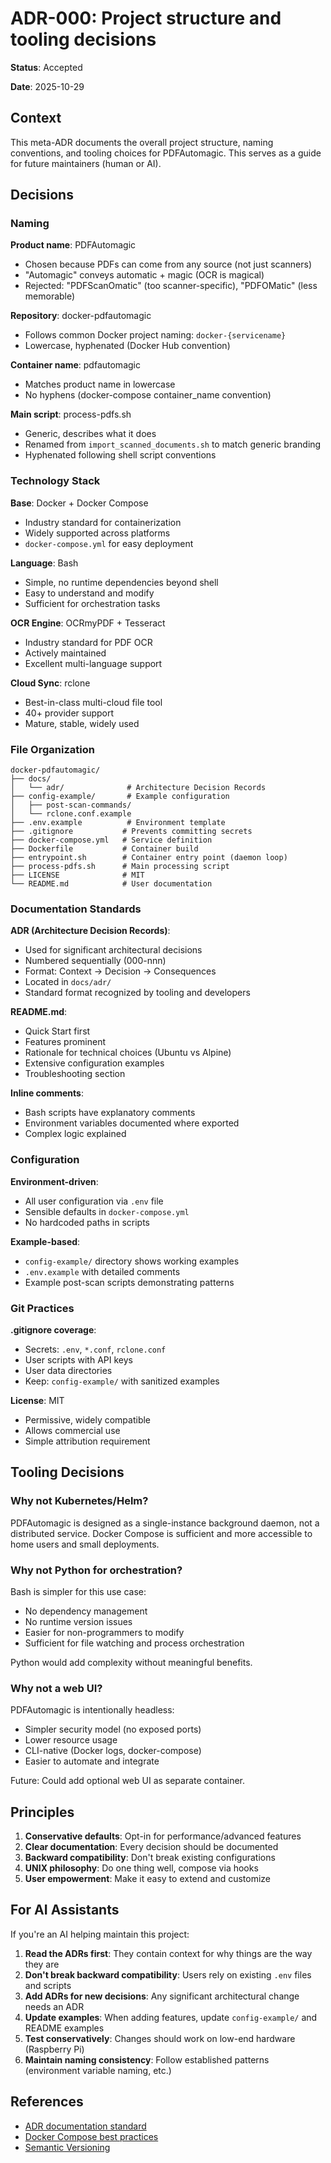 # ADR-000: Project structure and tooling decisions

**Status**: Accepted

**Date**: 2025-10-29

## Context

This meta-ADR documents the overall project structure, naming conventions, and tooling choices for PDFAutomagic. This serves as a guide for future maintainers (human or AI).

## Decisions

### Naming

**Product name**: PDFAutomagic
- Chosen because PDFs can come from any source (not just scanners)
- "Automagic" conveys automatic + magic (OCR is magical)
- Rejected: "PDFScanOmatic" (too scanner-specific), "PDFOMatic" (less memorable)

**Repository**: docker-pdfautomagic
- Follows common Docker project naming: `docker-{servicename}`
- Lowercase, hyphenated (Docker Hub convention)

**Container name**: pdfautomagic
- Matches product name in lowercase
- No hyphens (docker-compose container_name convention)

**Main script**: process-pdfs.sh
- Generic, describes what it does
- Renamed from `import_scanned_documents.sh` to match generic branding
- Hyphenated following shell script conventions

### Technology Stack

**Base**: Docker + Docker Compose
- Industry standard for containerization
- Widely supported across platforms
- `docker-compose.yml` for easy deployment

**Language**: Bash
- Simple, no runtime dependencies beyond shell
- Easy to understand and modify
- Sufficient for orchestration tasks

**OCR Engine**: OCRmyPDF + Tesseract
- Industry standard for PDF OCR
- Actively maintained
- Excellent multi-language support

**Cloud Sync**: rclone
- Best-in-class multi-cloud file tool
- 40+ provider support
- Mature, stable, widely used

### File Organization

```
docker-pdfautomagic/
├── docs/
│   └── adr/              # Architecture Decision Records
├── config-example/       # Example configuration
│   ├── post-scan-commands/
│   └── rclone.conf.example
├── .env.example          # Environment template
├── .gitignore           # Prevents committing secrets
├── docker-compose.yml   # Service definition
├── Dockerfile           # Container build
├── entrypoint.sh        # Container entry point (daemon loop)
├── process-pdfs.sh      # Main processing script
├── LICENSE              # MIT
└── README.md            # User documentation
```

### Documentation Standards

**ADR (Architecture Decision Records)**:
- Used for significant architectural decisions
- Numbered sequentially (000-nnn)
- Format: Context → Decision → Consequences
- Located in `docs/adr/`
- Standard format recognized by tooling and developers

**README.md**:
- Quick Start first
- Features prominent
- Rationale for technical choices (Ubuntu vs Alpine)
- Extensive configuration examples
- Troubleshooting section

**Inline comments**:
- Bash scripts have explanatory comments
- Environment variables documented where exported
- Complex logic explained

### Configuration

**Environment-driven**:
- All user configuration via `.env` file
- Sensible defaults in `docker-compose.yml`
- No hardcoded paths in scripts

**Example-based**:
- `config-example/` directory shows working examples
- `.env.example` with detailed comments
- Example post-scan scripts demonstrating patterns

### Git Practices

**.gitignore coverage**:
- Secrets: `.env`, `*.conf`, `rclone.conf`
- User scripts with API keys
- User data directories
- Keep: `config-example/` with sanitized examples

**License**: MIT
- Permissive, widely compatible
- Allows commercial use
- Simple attribution requirement

## Tooling Decisions

### Why not Kubernetes/Helm?

PDFAutomagic is designed as a single-instance background daemon, not a distributed service. Docker Compose is sufficient and more accessible to home users and small deployments.

### Why not Python for orchestration?

Bash is simpler for this use case:
- No dependency management
- No runtime version issues
- Easier for non-programmers to modify
- Sufficient for file watching and process orchestration

Python would add complexity without meaningful benefits.

### Why not a web UI?

PDFAutomagic is intentionally headless:
- Simpler security model (no exposed ports)
- Lower resource usage
- CLI-native (Docker logs, docker-compose)
- Easier to automate and integrate

Future: Could add optional web UI as separate container.

## Principles

1. **Conservative defaults**: Opt-in for performance/advanced features
2. **Clear documentation**: Every decision should be documented
3. **Backward compatibility**: Don't break existing configurations
4. **UNIX philosophy**: Do one thing well, compose via hooks
5. **User empowerment**: Make it easy to extend and customize

## For AI Assistants

If you're an AI helping maintain this project:

1. **Read the ADRs first**: They contain context for why things are the way they are
2. **Don't break backward compatibility**: Users rely on existing `.env` files and scripts
3. **Add ADRs for new decisions**: Any significant architectural change needs an ADR
4. **Update examples**: When adding features, update `config-example/` and README examples
5. **Test conservatively**: Changes should work on low-end hardware (Raspberry Pi)
6. **Maintain naming consistency**: Follow established patterns (environment variable naming, etc.)

## References

- [ADR documentation standard](https://adr.github.io/)
- [Docker Compose best practices](https://docs.docker.com/compose/compose-file/)
- [Semantic Versioning](https://semver.org/)
